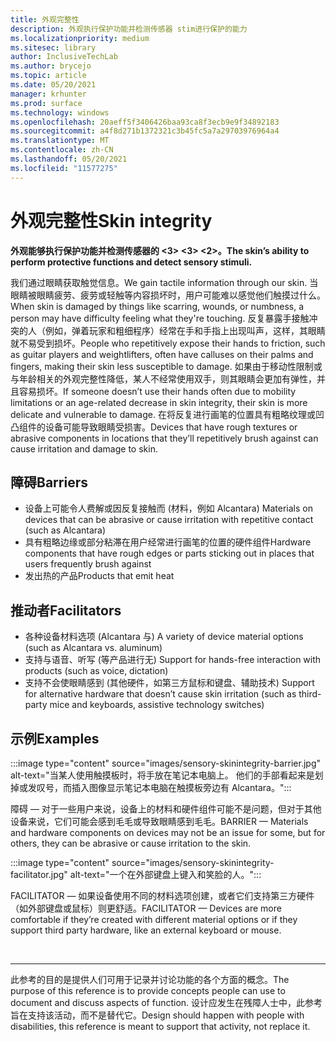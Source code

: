 ```yaml
---
title: 外观完整性
description: 外观执行保护功能并检测传感器 stim进行保护的能力
ms.localizationpriority: medium
ms.sitesec: library
author: InclusiveTechLab
ms.author: brycejo
ms.topic: article
ms.date: 05/20/2021
manager: krhunter
ms.prod: surface
ms.technology: windows
ms.openlocfilehash: 20aeff5f3406426baa93ca8f3ecb9e9f34892183
ms.sourcegitcommit: a4f8d271b1372321c3b45fc5a7a29703976964a4
ms.translationtype: MT
ms.contentlocale: zh-CN
ms.lasthandoff: 05/20/2021
ms.locfileid: "11577275"
---
```

# <a name="skin-integrity"></a><span data-ttu-id="d477a-103">外观完整性</span><span class="sxs-lookup"><span data-stu-id="d477a-103">Skin integrity</span></span>

**<span data-ttu-id="d477a-104">外观能够执行保护功能并检测传感器的 <3> <3> <2>。</span><span class="sxs-lookup"><span data-stu-id="d477a-104">The skin’s ability to perform protective functions and detect sensory stimuli.</span></span>**

<span data-ttu-id="d477a-105">我们通过眼睛获取触觉信息。</span><span class="sxs-lookup"><span data-stu-id="d477a-105">We gain tactile information through our skin.</span></span> <span data-ttu-id="d477a-106">当眼睛被眼睛疲劳、疲劳或轻触等内容损坏时，用户可能难以感觉他们触摸过什么。</span><span class="sxs-lookup"><span data-stu-id="d477a-106">When skin is damaged by things like scarring, wounds, or numbness, a person may have difficulty feeling what they're touching.</span></span> <span data-ttu-id="d477a-107">反复暴露手接触冲突的人（例如，弹着玩家和粗细程序）经常在手和手指上出现叫声，这样，其眼睛就不易受到损坏。</span><span class="sxs-lookup"><span data-stu-id="d477a-107">People who repetitively expose their hands to friction, such as guitar players and weightlifters, often have calluses on their palms and fingers, making their skin less susceptible to damage.</span></span> <span data-ttu-id="d477a-108">如果由于移动性限制或与年龄相关的外观完整性降低，某人不经常使用双手，则其眼睛会更加有弹性，并且容易损坏。</span><span class="sxs-lookup"><span data-stu-id="d477a-108">If someone doesn’t use their hands often due to mobility limitations or an age-related decrease in skin integrity, their skin is more delicate and vulnerable to damage.</span></span> <span data-ttu-id="d477a-109">在将反复进行画笔的位置具有粗略纹理或凹凸组件的设备可能导致眼睛受损害。</span><span class="sxs-lookup"><span data-stu-id="d477a-109">Devices that have rough textures or abrasive components in locations that they’ll repetitively brush against can cause irritation and damage to skin.</span></span>

## <a name="barriers"></a><span data-ttu-id="d477a-110">障碍</span><span class="sxs-lookup"><span data-stu-id="d477a-110">Barriers</span></span>
* <span data-ttu-id="d477a-111">设备上可能令人费解或因反复接触而 (材料，例如 Alcantara) </span><span class="sxs-lookup"><span data-stu-id="d477a-111">Materials on devices that can be abrasive or cause irritation with repetitive contact (such as Alcantara)</span></span>
* <span data-ttu-id="d477a-112">具有粗略边缘或部分粘滞在用户经常进行画笔的位置的硬件组件</span><span class="sxs-lookup"><span data-stu-id="d477a-112">Hardware components that have rough edges or parts sticking out in places that users frequently brush against</span></span>
* <span data-ttu-id="d477a-113">发出热的产品</span><span class="sxs-lookup"><span data-stu-id="d477a-113">Products that emit heat</span></span>

## <a name="facilitators"></a><span data-ttu-id="d477a-114">推动者</span><span class="sxs-lookup"><span data-stu-id="d477a-114">Facilitators</span></span>
* <span data-ttu-id="d477a-115">各种设备材料选项 (Alcantara 与) </span><span class="sxs-lookup"><span data-stu-id="d477a-115">A variety of device material options (such as Alcantara vs. aluminum)</span></span>
* <span data-ttu-id="d477a-116">支持与语音、听写 (等产品进行无) </span><span class="sxs-lookup"><span data-stu-id="d477a-116">Support for hands-free interaction with products (such as voice, dictation)</span></span>
* <span data-ttu-id="d477a-117">支持不会使眼睛感到 (其他硬件，如第三方鼠标和键盘、辅助技术) </span><span class="sxs-lookup"><span data-stu-id="d477a-117">Support for alternative hardware that doesn’t cause skin irritation (such as third-party mice and keyboards, assistive technology switches)</span></span>

## <a name="examples"></a><span data-ttu-id="d477a-118">示例</span><span class="sxs-lookup"><span data-stu-id="d477a-118">Examples</span></span>

:::image type="content" source="images/sensory-skinintegrity-barrier.jpg" alt-text="当某人使用触摸板时，将手放在笔记本电脑上。 他们的手部看起来是划掉或发叹号，而插入图像显示笔记本电脑在触摸板旁边有 Alcantara。":::

<span data-ttu-id="d477a-121">障碍 — 对于一些用户来说，设备上的材料和硬件组件可能不是问题，但对于其他设备来说，它们可能会感到毛毛或导致眼睛感到毛毛。</span><span class="sxs-lookup"><span data-stu-id="d477a-121">BARRIER — Materials and hardware components on devices may not be an issue for some, but for others, they can be abrasive or cause irritation to the skin.</span></span>  

:::image type="content" source="images/sensory-skinintegrity-facilitator.jpg" alt-text="一个在外部键盘上键入和笑脸的人。":::

<span data-ttu-id="d477a-123">FACILITATOR — 如果设备使用不同的材料选项创建，或者它们支持第三方硬件（如外部键盘或鼠标）则更舒适。</span><span class="sxs-lookup"><span data-stu-id="d477a-123">FACILITATOR — Devices are more comfortable if they’re created with different material options or if they support third party hardware, like an external keyboard or mouse.</span></span> 


&nbsp;

[comment]: # (Footer 语句)
___
<span data-ttu-id="d477a-125">此参考的目的是提供人们可用于记录并讨论功能的各个方面的概念。</span><span class="sxs-lookup"><span data-stu-id="d477a-125">The purpose of this reference is to provide concepts people can use to document and discuss aspects of function.</span></span> <span data-ttu-id="d477a-126">设计应发生在残障人士中，此参考旨在支持该活动，而不是替代它。</span><span class="sxs-lookup"><span data-stu-id="d477a-126">Design should happen with people with disabilities, this reference is meant to support that activity, not replace it.</span></span> 